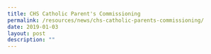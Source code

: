```yaml
---
title: CHS Catholic Parent's Commissioning
permalink: /resources/news/chs-catholic-parents-commissioning/
date: 2019-01-03
layout: post
description: ""
---
```

